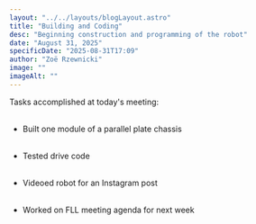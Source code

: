 ```yaml
---
layout: "../../layouts/blogLayout.astro"
title: "Building and Coding"
desc: "Beginning construction and programming of the robot"
date: "August 31, 2025"
specificDate: "2025-08-31T17:09"
author: "Zoë Rzewnicki"
image: ""
imageAlt: ""
---
```

Tasks accomplished at today's meeting:
<br><br>

* Built one module of a parallel plate chassis
<br><Br>

* Tested drive code
<br><br>

* Videoed robot for an Instagram post
<br><br>

* Worked on FLL meeting agenda for next week

 